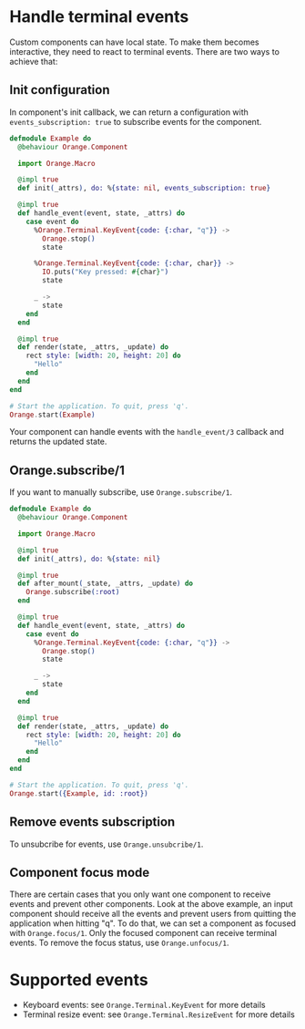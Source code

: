 # Handle terminal events

Custom components can have local state. To make them becomes interactive, they need to react to terminal events. There are two ways to achieve that:

## Init configuration

In component's init callback, we can return a configuration with `events_subscription: true` to subscribe events for the component.

```elixir
defmodule Example do
  @behaviour Orange.Component

  import Orange.Macro

  @impl true
  def init(_attrs), do: %{state: nil, events_subscription: true}

  @impl true
  def handle_event(event, state, _attrs) do
    case event do
      %Orange.Terminal.KeyEvent{code: {:char, "q"}} ->
        Orange.stop()
        state

      %Orange.Terminal.KeyEvent{code: {:char, char}} ->
        IO.puts("Key pressed: #{char}")
        state

      _ ->
        state
    end
  end

  @impl true
  def render(state, _attrs, _update) do
    rect style: [width: 20, height: 20] do
      "Hello"
    end
  end
end

# Start the application. To quit, press 'q'.
Orange.start(Example)
```

Your component can handle events with the `handle_event/3` callback and returns the updated state.

## Orange.subscribe/1

If you want to manually subscribe, use `Orange.subscribe/1`.

```elixir
defmodule Example do
  @behaviour Orange.Component

  import Orange.Macro

  @impl true
  def init(_attrs), do: %{state: nil}

  @impl true
  def after_mount(_state, _attrs, _update) do
    Orange.subscribe(:root)
  end

  @impl true
  def handle_event(event, state, _attrs) do
    case event do
      %Orange.Terminal.KeyEvent{code: {:char, "q"}} ->
        Orange.stop()
        state

      _ ->
        state
    end
  end

  @impl true
  def render(state, _attrs, _update) do
    rect style: [width: 20, height: 20] do
      "Hello"
    end
  end
end

# Start the application. To quit, press 'q'.
Orange.start({Example, id: :root})
```

## Remove events subscription

To unsubcribe for events, use `Orange.unsubcribe/1`.

## Component focus mode

There are certain cases that you only want one component to receive events and prevent other components. Look at the above example, an input component should receive all the events and prevent users from quitting the application when hitting "q". To do that, we can set a component as focused with `Orange.focus/1`. Only the focused component can receive terminal events. To remove the focus status, use `Orange.unfocus/1`.

# Supported events

- Keyboard events: see `Orange.Terminal.KeyEvent` for more details
- Terminal resize event: see `Orange.Terminal.ResizeEvent` for more details

